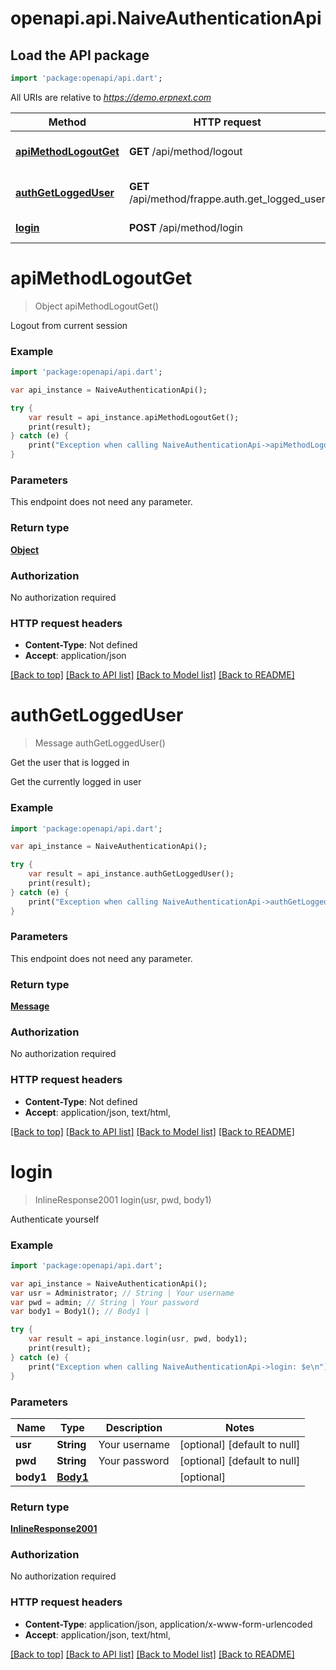# openapi.api.NaiveAuthenticationApi

## Load the API package
```dart
import 'package:openapi/api.dart';
```

All URIs are relative to *https://demo.erpnext.com*

Method | HTTP request | Description
------------- | ------------- | -------------
[**apiMethodLogoutGet**](NaiveAuthenticationApi.md#apiMethodLogoutGet) | **GET** /api/method/logout | Logout from current session
[**authGetLoggedUser**](NaiveAuthenticationApi.md#authGetLoggedUser) | **GET** /api/method/frappe.auth.get_logged_user | Get the user that is logged in
[**login**](NaiveAuthenticationApi.md#login) | **POST** /api/method/login | Authenticate yourself


# **apiMethodLogoutGet**
> Object apiMethodLogoutGet()

Logout from current session

### Example 
```dart
import 'package:openapi/api.dart';

var api_instance = NaiveAuthenticationApi();

try { 
    var result = api_instance.apiMethodLogoutGet();
    print(result);
} catch (e) {
    print("Exception when calling NaiveAuthenticationApi->apiMethodLogoutGet: $e\n");
}
```

### Parameters
This endpoint does not need any parameter.

### Return type

[**Object**](Object.md)

### Authorization

No authorization required

### HTTP request headers

 - **Content-Type**: Not defined
 - **Accept**: application/json

[[Back to top]](#) [[Back to API list]](../README.md#documentation-for-api-endpoints) [[Back to Model list]](../README.md#documentation-for-models) [[Back to README]](../README.md)

# **authGetLoggedUser**
> Message authGetLoggedUser()

Get the user that is logged in

Get the currently logged in user

### Example 
```dart
import 'package:openapi/api.dart';

var api_instance = NaiveAuthenticationApi();

try { 
    var result = api_instance.authGetLoggedUser();
    print(result);
} catch (e) {
    print("Exception when calling NaiveAuthenticationApi->authGetLoggedUser: $e\n");
}
```

### Parameters
This endpoint does not need any parameter.

### Return type

[**Message**](Message.md)

### Authorization

No authorization required

### HTTP request headers

 - **Content-Type**: Not defined
 - **Accept**: application/json, text/html, 

[[Back to top]](#) [[Back to API list]](../README.md#documentation-for-api-endpoints) [[Back to Model list]](../README.md#documentation-for-models) [[Back to README]](../README.md)

# **login**
> InlineResponse2001 login(usr, pwd, body1)

Authenticate yourself

### Example 
```dart
import 'package:openapi/api.dart';

var api_instance = NaiveAuthenticationApi();
var usr = Administrator; // String | Your username
var pwd = admin; // String | Your password
var body1 = Body1(); // Body1 | 

try { 
    var result = api_instance.login(usr, pwd, body1);
    print(result);
} catch (e) {
    print("Exception when calling NaiveAuthenticationApi->login: $e\n");
}
```

### Parameters

Name | Type | Description  | Notes
------------- | ------------- | ------------- | -------------
 **usr** | **String**| Your username | [optional] [default to null]
 **pwd** | **String**| Your password | [optional] [default to null]
 **body1** | [**Body1**](Body1.md)|  | [optional] 

### Return type

[**InlineResponse2001**](InlineResponse2001.md)

### Authorization

No authorization required

### HTTP request headers

 - **Content-Type**: application/json, application/x-www-form-urlencoded
 - **Accept**: application/json, text/html, 

[[Back to top]](#) [[Back to API list]](../README.md#documentation-for-api-endpoints) [[Back to Model list]](../README.md#documentation-for-models) [[Back to README]](../README.md)

